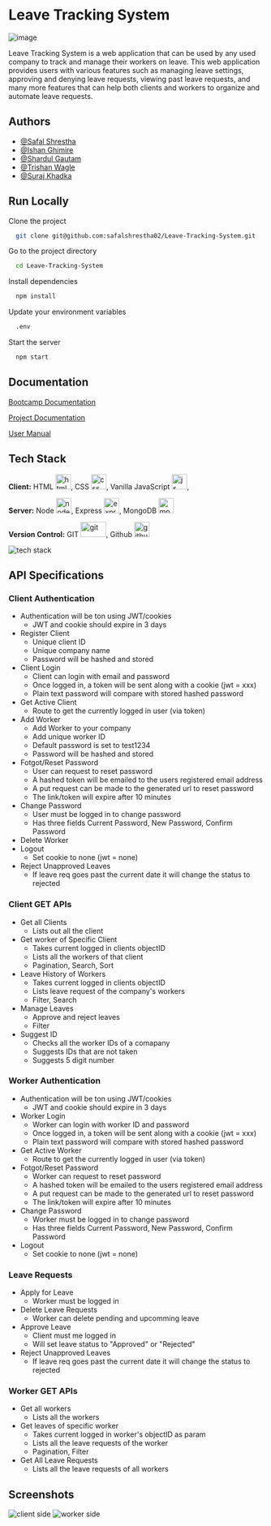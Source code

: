 # Leave Tracking System
![image](https://user-images.githubusercontent.com/118807784/225554717-ca22abde-3412-461f-a43a-7854be9c24ef.png)

Leave Tracking System is a web application that can be used by any used company to track and manage their workers on leave. This web application provides users with various features such as managing leave settings, approving and denying leave requests, viewing past leave requests, and many more features that can help both clients and workers to organize and automate leave requests.

## Authors

- [@Safal Shrestha](https://github.com/safalshrestha02)
- [@Ishan Ghimire](https://github.com/ishanghimire11)
- [@Shardul Gautam](https://github.com/FeNriR0077)
- [@Trishan Wagle](https://github.com/trishan6969)
- [@Suraj Khadka](https://github.com/Magiciaan)

## Run Locally

Clone the project

```bash
  git clone git@github.com:safalshrestha02/Leave-Tracking-System.git
```

Go to the project directory

```bash
  cd Leave-Tracking-System
```

Install dependencies

```bash
  npm install
```
Update your environment variables

```bash
  .env
```

Start the server

```bash
  npm start
```
## Documentation

[Bootcamp Documentation](https://documenter.getpostman.com/view/25413848/2s93JxqLse)

[Project Documentation](https://docs.google.com/document/d/1tUjvT6PisofZ6HykF0o8lusBas0aaBbwEQydqwJAPPU/edit)

[User Manual](https://docs.google.com/document/d/15z7FSdhNns73CiY1aP-R7QbMnzu8qcT9Bn1zfg61m7s/edit)
		

## Tech Stack

**Client:** HTML <img src="https://upload.wikimedia.org/wikipedia/commons/thumb/6/61/HTML5_logo_and_wordmark.svg/640px-HTML5_logo_and_wordmark.svg.png" alt="html" width="30" height="30">, CSS <img src="https://upload.wikimedia.org/wikipedia/commons/thumb/d/d5/CSS3_logo_and_wordmark.svg/1452px-CSS3_logo_and_wordmark.svg.png" alt="css" width="30" height="30">, Vanilla JavaScript <img src="https://i0.wp.com/theicom.org/wp-content/uploads/2016/03/js-logo.png?fit=500%2C500&ssl=1&w=640" alt="js" width="30" height="30">, 

**Server:** Node <img src="https://seeklogo.com/images/N/nodejs-logo-FBE122E377-seeklogo.com.png" alt="node" width="30" height="30">, Express <img src="https://encrypted-tbn0.gstatic.com/images?q=tbn:ANd9GcT0qyJTwB8XfTM3S1I5mnA3u4ZULyp4PblCKQ55-SkL&s" alt="express" width="30" height="30">, MongoDB <img src="https://1000logos.net/wp-content/uploads/2020/08/MongoDB-Emblem.jpg" alt="mongo" width="30" height="30">

**Version Control:** GIT <img src="https://upload.wikimedia.org/wikipedia/commons/thumb/e/e0/Git-logo.svg/1024px-Git-logo.svg.png" alt="git" width="50" height="30">, Github <img src="https://github.githubassets.com/images/modules/logos_page/GitHub-Mark.png" alt="github" width="30" height="30">

![tech stack](https://user-images.githubusercontent.com/118807784/225589848-dc155dd0-1231-4df4-ac32-362936758d46.png)

## API Specifications

### Client Authentication
- Authentication will be ton using JWT/cookies
	- JWT and cookie should expire in 3 days
- Register Client
	- Unique client ID
	- Unique company name
	- Password will be hashed and stored
- Client Login
	 - Client can login with email and password
	 - Once logged in, a token will be sent along with a cookie (jwt = xxx)
 	 - Plain text password will compare with stored hashed password
- Get Active Client
	- Route to get the currently logged in user (via token)
- Add Worker
	- Add Worker to your company
	- Add unique worker ID
	- Default password is set to test1234
	- Password will be hashed and stored
- Fotgot/Reset Password
	- User can request to reset password
	- A hashed token will be emailed to the users registered email address
	- A put request can be made to the generated url to reset password
	- The link/token will expire after 10 minutes
- Change Password
	- User must be logged in to change password
	- Has three fields Current Password, New Password, Confirm Password
- Delete Worker
- Logout 	
	- Set cookie to none (jwt = none)
- Reject Unapproved Leaves
	- If leave req goes past the current date it will change the status to rejected

### Client GET APIs
- Get all Clients
	- Lists out all the client
- Get worker of Specific Client
	- Takes current logged in clients objectID
	- Lists all the workers of that client
	- Pagination, Search, Sort
- Leave History of Workers
	- Takes current logged in clients objectID
	- Lists leave request of the company's workers
	- Filter, Search
- Manage Leaves
	- Approve and reject leaves
	- Filter
- Suggest ID
	- Checks all the worker IDs of a comapany
	- Suggests IDs that are not taken
	- Suggests 5 digit number

### Worker Authentication
- Authentication will be ton using JWT/cookies
	- JWT and cookie should expire in 3 days
- Worker Login
	 - Worker can login with worker ID and password
	 - Once logged in, a token will be sent along with a cookie (jwt = xxx)
 	 - Plain text password will compare with stored hashed password
- Get Active Worker
	- Route to get the currently logged in user (via token)
- Fotgot/Reset Password
	- Worker can request to reset password
	- A hashed token will be emailed to the users registered email address
	- A put request can be made to the generated url to reset password
	- The link/token will expire after 10 minutes
- Change Password
	- Worker must be logged in to change password
	- Has three fields Current Password, New Password, Confirm Password
- Logout 	
	- Set cookie to none (jwt = none)

### Leave Requests
- Apply for Leave
	- Worker must be logged in
- Delete Leave Requests
	- Worker can delete pending and upcomming leave
- Approve Leave
	- Client must me logged in
	- Will set leave status to "Approved" or "Rejected"
- Reject Unapproved Leaves
	- If leave req goes past the current date it will change the status to rejected

### Worker GET APIs
- Get all workers
	- Lists all the workers
- Get leaves of specific worker
	- Takes current logged in worker's objectID as param
	- Lists all the leave requests of the worker
	- Pagination, Filter
- Get All Leave Requests
	- Lists all the leave requests of all workers

## Screenshots

![client side](https://user-images.githubusercontent.com/118807784/225571463-5d81eddf-fd9a-462f-8384-73596d23e6df.gif)
![worker side](https://user-images.githubusercontent.com/118807784/225572008-7f90e76e-b7ff-41fc-944e-379793c6bb5b.gif)


